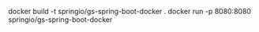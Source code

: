 docker build -t springio/gs-spring-boot-docker .
docker run -p 8080:8080 springio/gs-spring-boot-docker
